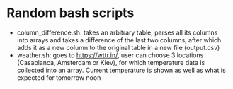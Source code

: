 # Random bash scripts
  - column_difference.sh: takes an arbitrary table, parses all its columns into arrays and takes a difference of the last two columns, after which adds it as a new column to the original table in a new file (output.csv)
- weather.sh: goes to https://wttr.in/, user can choose 3 locations (Casablanca, Amsterdam or Kiev), for which temperature data is collected into an array. Current temperature is shown as well as what is expected for tomorrow noon
